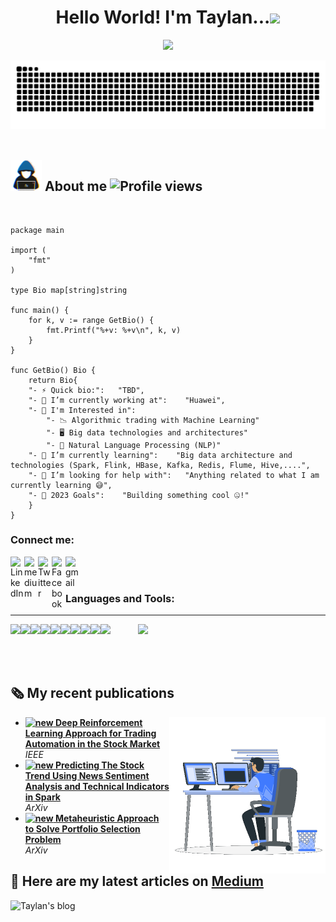 <h1 align="center"><b>Hello World! I'm Taylan...</b><img src="https://media.giphy.com/media/hvRJCLFzcasrR4ia7z/giphy.gif" width="35"></h1> 

<p align="center">
  <a href="https://github.com/DenverCoder1/readme-typing-svg"><img src="https://readme-typing-svg.herokuapp.com?font=Time+New+Roman&color=cyan&size=25&center=true&vCenter=true&width=600&height=100&lines=I'm+Big+Data+Engineer+and+Architect..&hearts;++;Over+3+years+of+experience,;Active+Learner/Researcher,;Love+to+learn+new+stuff..<3"></a>
</p>
<div align="center">
  <a href="https://1999azzar.github.io/1999AZZAR/">
  <img  src="https://github.com/1999AZZAR/1999AZZAR/blob/main/resources/img/grid-snake.svg"
       alt="snake" /></a>
</div>
<br>

## <picture><img src = "https://github.com/0xAbdulKhalid/0xAbdulKhalid/raw/main/assets/mdImages/about_me.gif" width = 50px></picture> **About me** ![Profile views](https://gpvc.arturio.dev/taylankabbani)
<br>

```golang
package main

import (
	"fmt"
)

type Bio map[string]string

func main() {
	for k, v := range GetBio() {
		fmt.Printf("%+v: %+v\n", k, v)
	}
}

func GetBio() Bio {
	return Bio{
    "- ⚡ Quick bio:":   "TBD",
    "- 🔭 I’m currently working at":    "Huawei",
    "- 🎯 I'm Interested in":  
        "- 📉 Algorithmic trading with Machine Learning"
        "- 🖥️ Big data technologies and architectures"
        "- 👅 Natural Language Processing (NLP)"
    "- 🌱 I’m currently learning":    "Big data architecture and technologies (Spark, Flink, HBase, Kafka, Redis, Flume, Hive,....",
    "- 🤔 I’m looking for help with":   "Anything related to what I am currently learning 😅",
    "- 🥅 2023 Goals":    "Building something cool 🤐!" 
	}
}
```
### Connect me:
[<img align="left" alt="LinkedIn" width="22px" src="https://img.icons8.com/doodle/48/000000/linkedin--v2.png" />](https://www.linkedin.com/in/taylan-kabbani-98a913120/)
[<img align="left" alt="medium" width="22px" src="https://cdn.jsdelivr.net/npm/simple-icons@3.4.0/icons/medium.svg" />](https://medium.com/@taylankabbani96)
[<img align="left" alt="Twitter" width="22px" src="https://img.icons8.com/doodle/48/000000/twitter--v1.png" />](https://twitter.com/taylan_kabbani)
[<img align="left" alt="Facebook" width="22px" src="https://img.icons8.com/doodle/48/000000/facebook-new.png" />](https://www.facebook.com/taylankabbani/)
[<img align="left" alt="gmail" width="22px" src="https://img.icons8.com/cute-clipart/64/000000/gmail.png" />](https://taylankabbani96@gmail.com)

<br><br>
### Languages and Tools:
---
<img align="left" src="https://img.icons8.com/dusk/64/000000/python.png"/>
<img align="left" src="https://img.icons8.com/color/48/000000/java-coffee-cup-logo--v1.png"/>
<img align="left" src="https://img.icons8.com/color/48/000000/golang.png"/>
<img align="left" src="https://img.icons8.com/doodle/64/000000/r.png"/>
<img align="left" src="https://img.icons8.com/color/48/000000/hadoop-distributed-file-system.png"/>
<img align="left" src="https://user-images.githubusercontent.com/55999721/205486714-93fc7ca3-2d2e-41da-b87e-6b965f0e1305.png"/>
<img align="left" src="https://img.icons8.com/officel/40/000000/sql.png"/>
<img align="left" src="https://img.icons8.com/color/48/000000/linux.png"/>
<img align="left" src="https://img.icons8.com/color/48/000000/tensorflow.png"/>
<img align="left" width="60px" src="https://upload.wikimedia.org/wikipedia/commons/0/05/Scikit_learn_logo_small.svg"/>

<img width="60px" src="https://upload.wikimedia.org/wikipedia/commons/f/f3/Apache_Spark_logo.svg"/>

<br><br>

##  🗞️ My recent publications
<picture> <img align="right" src="https://github.com/0xAbdulKhalid/0xAbdulKhalid/raw/main/assets/mdImages/Right_Side.gif" width = 250px></picture>
<ul>
  <li><a href="https://ieeexplore.ieee.org/document/9877940"><b><img src="https://emojipedia-us.s3.dualstack.us-west-1.amazonaws.com/thumbs/240/apple/237/fire_1f525.png" width="20" alt="new" /> Deep Reinforcement Learning Approach for Trading Automation in the Stock Market</b></a><br/><i>IEEE</i></li>
  <li><a href="https://arxiv.org/abs/2201.12283"><b><img src="https://emojipedia-us.s3.dualstack.us-west-1.amazonaws.com/thumbs/240/apple/237/fire_1f525.png" width="20" alt="new" /> Predicting The Stock Trend Using News Sentiment Analysis and Technical Indicators in Spark </b></a><br/><i>ArXiv</i></li>
    <li><a href="https://arxiv.org/abs/2211.17193"><b><img src="https://emojipedia-us.s3.dualstack.us-west-1.amazonaws.com/thumbs/240/apple/237/fire_1f525.png" width="20" alt="new" /> Metaheuristic Approach to Solve Portfolio Selection Problem</b></a><br/><i>ArXiv</i></li>
</ul>

</p>


##  :newspaper: Here are my latest articles on [Medium](https://medium.com/@taylankabbani96)
![Taylan's blog](https://github-read-medium.vercel.app/latest?username=taylankabbani96&limit=4&theme=nord)

<!-- <a target="_blank" href="https://github-readme-medium-recent-article.vercel.app/medium/@taylankabbani96/0"><img align="left" src="https://github-readme-medium-recent-article.vercel.app/medium/@taylankabbani96/3" alt="Recent Article 3"> 
 <a target="_blank" href="https://github-readme-medium-recent-article.vercel.app/medium/@taylankabbani96/1"><img align="left" src="https://github-readme-medium-recent-article.vercel.app/medium/@taylankabbani96/1" alt="Recent Article 1"> 
    <a target="_blank" href="https://github-readme-medium-recent-article.vercel.app/medium/@taylankabbani96/2"><img align="left" src="https://github-readme-medium-recent-article.vercel.app/medium/@taylankabbani96/2" alt="Recent Article 2">  -->
<!-- 
<a href="https://github.com/taylankabbani">
<img align="right" alt="My Github Stats" src="https://github-readme-stats.vercel.app/api?username=taylankabbani&hide=prs,issues,contribs&show_icons=true&hide_border=true&include_all_commits=true&theme=highcontrast&custom_title=My Github Stats"/>
</a> -->
      
<!--       <br />
<a href="https://github.com/taylankabbani">
  <img align="right" src="https://github-readme-stats.anuraghazra1.vercel.app/api/top-langs/?username=taylankabbani&theme=radical"/>
</a>
 -->
